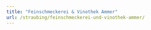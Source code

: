 ```yaml
---
title: "Feinschmeckerei & Vinothek Ammer"
url: /straubing/feinschmeckerei-und-vinothek-ammer/
---
```


